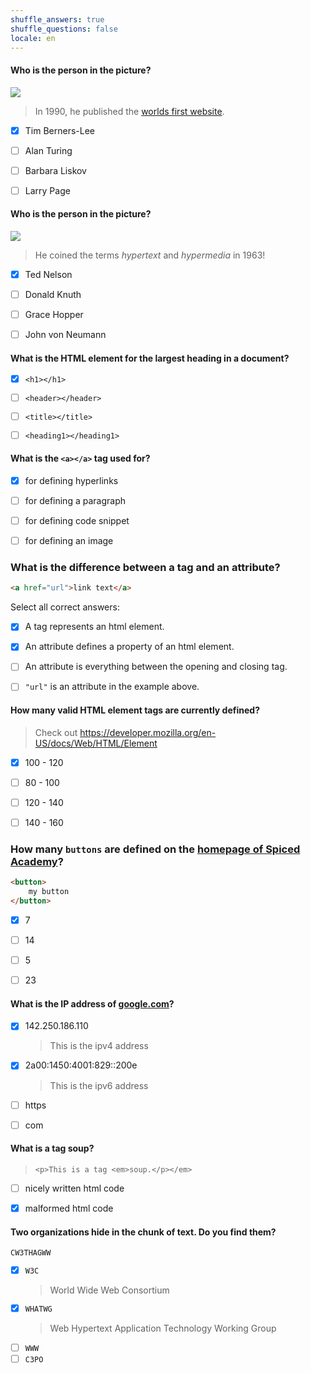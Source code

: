 ```yaml
---
shuffle_answers: true
shuffle_questions: false
locale: en
---
```


#### Who is the person in the picture?

![](https://upload.wikimedia.org/wikipedia/commons/thumb/9/9d/Sir_Tim_Berners-Lee.jpg/330px-Sir_Tim_Berners-Lee.jpg)

> In 1990, he published the [worlds first website](http://info.cern.ch/hypertext/WWW/TheProject.html).

- [x] Tim Berners-Lee
- [ ] Alan Turing
- [ ] Barbara Liskov
- [ ] Larry Page


#### Who is the person in the picture?

![](https://upload.wikimedia.org/wikipedia/commons/thumb/e/e5/Ted_Nelson_cropped.jpg/330px-Ted_Nelson_cropped.jpg)

> He coined the terms *hypertext* and *hypermedia* in 1963!

- [x] Ted Nelson
- [ ] Donald Knuth
- [ ] Grace Hopper
- [ ] John von Neumann


#### What is the HTML element for the largest heading in a document?

- [x] `<h1></h1>`
- [ ] `<header></header>`
- [ ] `<title></title>`
- [ ] `<heading1></heading1>`



#### What is the `<a></a>` tag used for?

- [x] for defining hyperlinks
- [ ] for defining a paragraph
- [ ] for defining code snippet
- [ ] for defining an image



### What is the difference between a tag and an attribute?

```html
<a href="url">link text</a>
```

Select all correct answers:

- [x] A tag represents an html element.
- [x] An attribute defines a property of an html element.
- [ ] An attribute is everything between the opening and closing tag.
- [ ] `"url"` is an attribute in the example above.


#### How many valid HTML element tags are currently defined?

> Check out https://developer.mozilla.org/en-US/docs/Web/HTML/Element

- [x] 100 - 120
- [ ] 80 - 100
- [ ] 120 - 140
- [ ] 140 - 160


### How many `buttons` are defined on the [homepage of Spiced Academy](https://www.spiced-academy.com/en)?

```html
<button>
    my button
</button>
```

- [x] 7
- [ ] 14
- [ ] 5
- [ ] 23


#### What is the IP address of [google.com](https://google.com)?

- [x] 142.250.186.110
    > This is the ipv4 address
- [x] 2a00:1450:4001:829::200e
    > This is the ipv6 address
- [ ] https
- [ ] com


#### What is a tag soup?

> `<p>This is a tag <em>soup.</p></em>`

- [ ] nicely written html code
- [x] malformed html code



#### Two organizations hide in the chunk of text. Do you find them?

```
CW3THAGWW
```

- [x] `W3C`
    > World Wide Web Consortium
- [x] `WHATWG`
    > Web Hypertext Application Technology Working Group
- [ ] `WWW`
- [ ] `C3PO`
